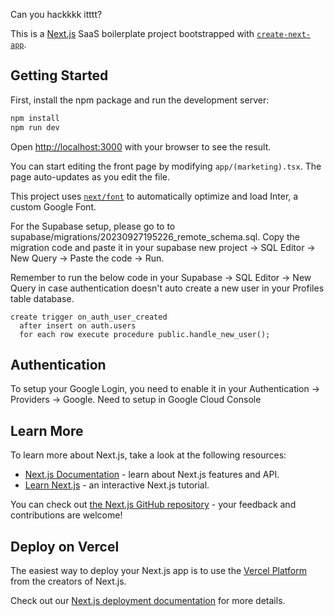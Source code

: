 
Can you hackkkk itttt?


This is a [Next.js](https://nextjs.org/) SaaS boilerplate project bootstrapped with [`create-next-app`](https://github.com/vercel/next.js/tree/canary/packages/create-next-app).



## Getting Started

First, install the npm package and run the development server:

```bash
npm install
npm run dev
```

Open [http://localhost:3000](http://localhost:3000) with your browser to see the result.

You can start editing the front page by modifying `app/(marketing).tsx`. The page auto-updates as you edit the file.

This project uses [`next/font`](https://nextjs.org/docs/basic-features/font-optimization) to automatically optimize and load Inter, a custom Google Font.

For the Supabase setup, please go to to supabase/migrations/20230927195226_remote_schema.sql. Copy the migration code and paste it in your supabase new project -> SQL Editor -> New Query -> Paste the code -> Run. 

Remember to run the below code in your Supabase -> SQL Editor -> New Query in case authentication doesn't auto create a new user in your Profiles table database.

```
create trigger on_auth_user_created
  after insert on auth.users
  for each row execute procedure public.handle_new_user();
```
## Authentication

To setup your Google Login, you need to enable it in your Authentication -> Providers -> Google. Need to setup in Google Cloud Console

## Learn More

To learn more about Next.js, take a look at the following resources:

- [Next.js Documentation](https://nextjs.org/docs) - learn about Next.js features and API.
- [Learn Next.js](https://nextjs.org/learn) - an interactive Next.js tutorial.

You can check out [the Next.js GitHub repository](https://github.com/vercel/next.js/) - your feedback and contributions are welcome!

## Deploy on Vercel

The easiest way to deploy your Next.js app is to use the [Vercel Platform](https://vercel.com/new?utm_medium=default-template&filter=next.js&utm_source=create-next-app&utm_campaign=create-next-app-readme) from the creators of Next.js.

Check out our [Next.js deployment documentation](https://nextjs.org/docs/deployment) for more details.
